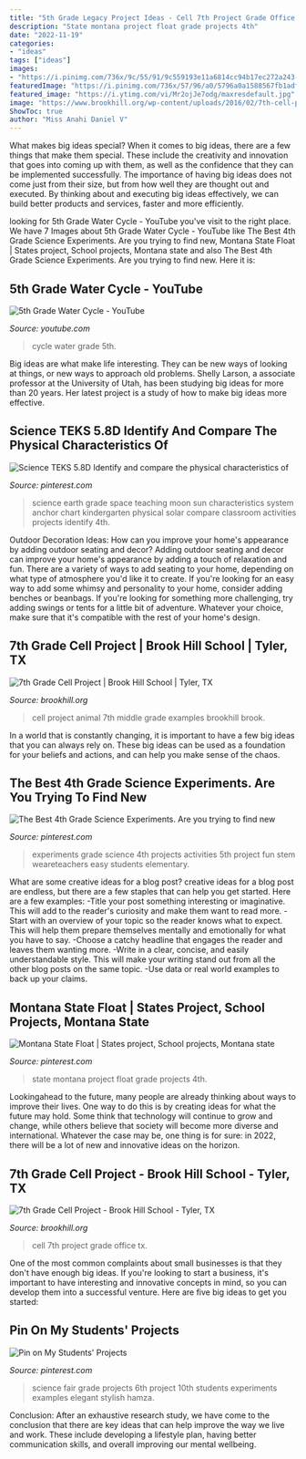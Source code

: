 ```yaml
---
title: "5th Grade Legacy Project Ideas - Cell 7th Project Grade Office Tx"
description: "State montana project float grade projects 4th"
date: "2022-11-19"
categories:
- "ideas"
tags: ["ideas"]
images:
- "https://i.pinimg.com/736x/9c/55/91/9c559193e11a6814cc94b17ec272a243--th-grade-science-science-fair-projects.jpg"
featuredImage: "https://i.pinimg.com/736x/57/96/a0/5796a0a1588567fb1adfaf65f6b004c0.jpg"
featured_image: "https://i.ytimg.com/vi/Mr2ojJe7odg/maxresdefault.jpg"
image: "https://www.brookhill.org/wp-content/uploads/2016/02/7th-cell-projectta-9.jpg"
ShowToc: true
author: "Miss Anahi Daniel V"
---
```



What makes big ideas special?
When it comes to big ideas, there are a few things that make them special. These include the creativity and innovation that goes into coming up with them, as well as the confidence that they can be implemented successfully. The importance of having big ideas does not come just from their size, but from how well they are thought out and executed. By thinking about and executing big ideas effectively, we can build better products and services, faster and more efficiently.

	

		
looking for 5th Grade Water Cycle - YouTube you've visit to the right place. We have 7 Images about 5th Grade Water Cycle - YouTube like The Best 4th Grade Science Experiments. Are you trying to find new, Montana State Float | States project, School projects, Montana state and also The Best 4th Grade Science Experiments. Are you trying to find new. Here it is:
		
    
## 5th Grade Water Cycle - YouTube

<img loading=lazy src="https://i.ytimg.com/vi/Mr2ojJe7odg/maxresdefault.jpg" onerror="this.onerror=null;this.src='https://tse4.mm.bing.net/th?id=OIP.QLDPpt9HzrZSXj-2JoC9_wHaEK&amp;pid=15.1';" alt="5th Grade Water Cycle - YouTube">

_Source: youtube.com_

>cycle water grade 5th. 

	

Big ideas are what make life interesting. They can be new ways of looking at things, or new ways to approach old problems. Shelly Larson, a associate professor at the University of Utah, has been studying big ideas for more than 20 years. Her latest project is a study of how to make big ideas more effective.

    
## Science TEKS 5.8D Identify And Compare The Physical Characteristics Of

<img loading=lazy src="https://i.pinimg.com/736x/e1/b7/6c/e1b76c865cf607a3e2e2b41b8ff2de17.jpg" onerror="this.onerror=null;this.src='https://tse1.mm.bing.net/th?id=OIP.Dy7v7jlwtkIc3l5b6BkbvQHaJ4&amp;pid=15.1';" alt="Science TEKS 5.8D Identify and compare the physical characteristics of">

_Source: pinterest.com_

>science earth grade space teaching moon sun characteristics system anchor chart kindergarten physical solar compare classroom activities projects identify 4th. 

	

Outdoor Decoration Ideas: How can you improve your home's appearance by adding outdoor seating and decor?
Adding outdoor seating and decor can improve your home's appearance by adding a touch of relaxation and fun. There are a variety of ways to add seating to your home, depending on what type of atmosphere you'd like it to create. If you're looking for an easy way to add some whimsy and personality to your home, consider adding benches or beanbags. If you're looking for something more challenging, try adding swings or tents for a little bit of adventure. Whatever your choice, make sure that it's compatible with the rest of your home's design.

    
## 7th Grade Cell Project | Brook Hill School | Tyler, TX

<img loading=lazy src="https://www.brookhill.org/wp-content/uploads/2016/02/7th-cell-projectta-15.jpg?w=683" onerror="this.onerror=null;this.src='https://tse1.mm.bing.net/th?id=OIP.k6YLHZd4UcUK-NKW3LXgxQHaLH&amp;pid=15.1';" alt="7th Grade Cell Project | Brook Hill School | Tyler, TX">

_Source: brookhill.org_

>cell project animal 7th middle grade examples brookhill brook. 

	

In a world that is constantly changing, it is important to have a few big ideas that you can always rely on. These big ideas can be used as a foundation for your beliefs and actions, and can help you make sense of the chaos.

    
## The Best 4th Grade Science Experiments. Are You Trying To Find New

<img loading=lazy src="https://i.pinimg.com/736x/57/96/a0/5796a0a1588567fb1adfaf65f6b004c0.jpg" onerror="this.onerror=null;this.src='https://tse2.mm.bing.net/th?id=OIP._aTK6Pq2GJXl_cfjCDzJ1QHaPj&amp;pid=15.1';" alt="The Best 4th Grade Science Experiments. Are you trying to find new">

_Source: pinterest.com_

>experiments grade science 4th projects activities 5th project fun stem weareteachers easy students elementary. 

	

What are some creative ideas for a blog post?
creative ideas for a blog post are endless, but there are a few staples that can help you get started. Here are a few examples: 
-Title your post something interesting or imaginative. This will add to the reader's curiosity and make them want to read more. 
-Start with an overview of your topic so the reader knows what to expect. This will help them prepare themselves mentally and emotionally for what you have to say. 
-Choose a catchy headline that engages the reader and leaves them wanting more. 
-Write in a clear, concise, and easily understandable style. This will make your writing stand out from all the other blog posts on the same topic. 
-Use data or real world examples to back up your claims.

    
## Montana State Float | States Project, School Projects, Montana State

<img loading=lazy src="https://i.pinimg.com/736x/37/7a/7e/377a7e87dd8c3065cd26b099a56341c0.jpg" onerror="this.onerror=null;this.src='https://tse2.mm.bing.net/th?id=OIP.Gk0wF4iAt1Uh03r27KtawgHaFj&amp;pid=15.1';" alt="Montana State Float | States project, School projects, Montana state">

_Source: pinterest.com_

>state montana project float grade projects 4th. 

	

Lookingahead to the future, many people are already thinking about ways to improve their lives. One way to do this is by creating ideas for what the future may hold. Some think that technology will continue to grow and change, while others believe that society will become more diverse and international. Whatever the case may be, one thing is for sure: in 2022, there will be a lot of new and innovative ideas on the horizon.

    
## 7th Grade Cell Project - Brook Hill School - Tyler, TX

<img loading=lazy src="https://www.brookhill.org/wp-content/uploads/2016/02/7th-cell-projectta-9.jpg" onerror="this.onerror=null;this.src='https://tse3.mm.bing.net/th?id=OIP.TGPdJG2nB48frxMAE9Ni6gHaLH&amp;pid=15.1';" alt="7th Grade Cell Project - Brook Hill School - Tyler, TX">

_Source: brookhill.org_

>cell 7th project grade office tx. 

	

One of the most common complaints about small businesses is that they don't have enough big ideas. If you're looking to start a business, it's important to have interesting and innovative concepts in mind, so you can develop them into a successful venture. Here are five big ideas to get you started: 

    
## Pin On My Students&#039; Projects

<img loading=lazy src="https://i.pinimg.com/736x/9c/55/91/9c559193e11a6814cc94b17ec272a243--th-grade-science-science-fair-projects.jpg" onerror="this.onerror=null;this.src='https://tse3.mm.bing.net/th?id=OIP.htzGsytGqCebw6eZoIisjwHaNI&amp;pid=15.1';" alt="Pin on My Students&#039; Projects">

_Source: pinterest.com_

>science fair grade projects 6th project 10th students experiments examples elegant stylish hamza. 

	

Conclusion:
After an exhaustive research study, we have come to the conclusion that there are key ideas that can help improve the way we live and work. These include developing a lifestyle plan, having better communication skills, and overall improving our mental wellbeing.

